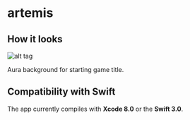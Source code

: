 # artemis



## How it looks
![alt tag](https://cloud.githubusercontent.com/)

Aura background for starting game title.

## Compatibility with Swift
The app currently compiles with <b>Xcode 8.0</b> or the <b>Swift 3.0</b>.

